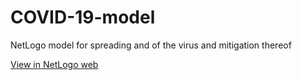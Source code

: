 # COVID-19-model
NetLogo model for spreading and of the virus and mitigation thereof

[View in NetLogo web](https://rawcdn.githack.com/mbrysa/COVID-19-model/80d6824cb0f6bb7a61ef6ad5b4c9892a1ec499a8/WebVirus.html?raw=true)
